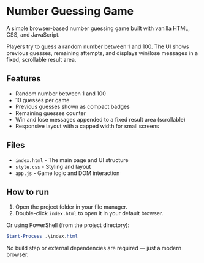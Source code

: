 # Number Guessing Game

A simple browser-based number guessing game built with vanilla HTML, CSS, and JavaScript.

Players try to guess a random number between 1 and 100. The UI shows previous guesses, remaining attempts, and displays win/lose messages in a fixed, scrollable result area.

## Features

- Random number between 1 and 100
- 10 guesses per game
- Previous guesses shown as compact badges
- Remaining guesses counter
- Win and lose messages appended to a fixed result area (scrollable)
- Responsive layout with a capped width for small screens

## Files

- `index.html` - The main page and UI structure
- `style.css` - Styling and layout
- `app.js` - Game logic and DOM interaction

## How to run

1. Open the project folder in your file manager.
2. Double-click `index.html` to open it in your default browser.

Or using PowerShell (from the project directory):

```powershell
Start-Process .\index.html
```

No build step or external dependencies are required — just a modern browser.

